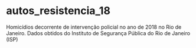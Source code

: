 # autos_resistencia_18
Homicídios decorrente de intervenção policial no ano de 2018 no Rio de Janeiro. Dados obtidos do Instituto de Segurança Pública do Rio de Janeiro (ISP)
